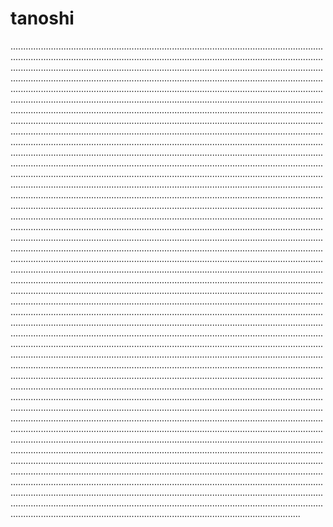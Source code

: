 # tanoshi
...................................................................................................................................................................................................................................................................................................................................................................................................................................................................................................................................................................................................................................................................................................................................................................................................................................................................................................................................................................................................................................................................................................................................................................................................................................................................................................................................................................................................................................................................................................................................................................................................................................................................................................................................................................................................................................................................................................................................................................................................................................................................................................................................................................................................................................................................................................................................................................................................................................................................................................................................................................................................................................................................................................................................................................................................................................................................................................................................................................................................................................................................................................................................................................................................................................................................................................................................................................................................................................................................................................................................................................................................................................................................................................................................................................................................................................................................................................................................................................................................................................................................................................................................................................................................................................................................................................................................................................................................................................................................................................................................................................................................................................................................................................................................................................................................................................................................................................................................................................................................................................................................................................................................................................................................................................................................................................................................................................................................................................................................................................................................................................................................................................................................................................................................................................................................